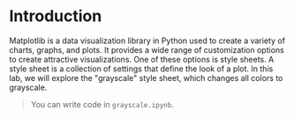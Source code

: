 # Introduction

Matplotlib is a data visualization library in Python used to create a variety of charts, graphs, and plots. It provides a wide range of customization options to create attractive visualizations. One of these options is style sheets. A style sheet is a collection of settings that define the look of a plot. In this lab, we will explore the "grayscale" style sheet, which changes all colors to grayscale.

> You can write code in `grayscale.ipynb`.
